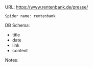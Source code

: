 URL: https://www.rentenbank.de/presse/

    Spider name: rentenbank

DB Schema:
- title
- date
- link
- content

Notes: